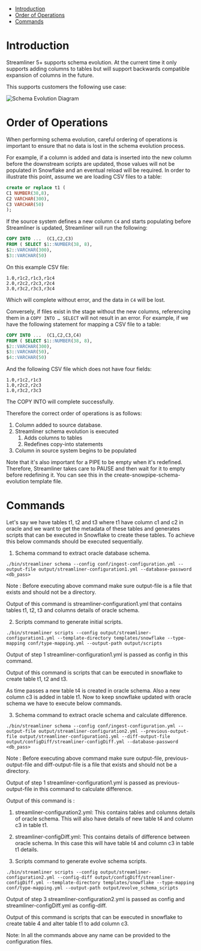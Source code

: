 - [Introduction](#introduction)
- [Order of Operations](#order-of-operations)
- [Commands](#commands)

# Introduction

Streamliner 5+ supports schema evolution. At the current time it only supports adding columns to tables but will support backwards compatible expansion of columns in the future.

This supports customers the following use case:

![Schema Evolution Diagram](../images/schema-evolution.png)

# Order of Operations

When performing schema evolution, careful ordering of operations is important to ensure that no data is lost in the schema evolution process.

For example, if a column is added and data is inserted into the new column before the downstream scripts are updated, those values will not be populated in Snowflake and an eventual reload will be required. In order to illustrate this point, assume we are loading CSV files to a table:

```sql
create or replace t1 (
C1 NUMBER(38,8),
C2 VARCHAR(300),
C3 VARCHAR(50)
);
```

If the source system defines a new column `C4` and starts populating before Streamliner is updated, Streamliner will run the following:

```sql
COPY INTO ...  (C1,C2,C3)
FROM ( SELECT $1::NUMBER(38, 8),
$2::VARCHAR(300),
$3::VARCHAR(50)
```

On this example CSV file:

```
1.0,r1c2,r1c3,r1c4
2.0,r2c2,r2c3,r2c4
3.0,r3c2,r3c3,r3c4
```

Which will complete without error, and the data in `C4` will be lost.

Conversely, if files exist in the stage without the new columns, referencing them in a `COPY INTO … SELECT` will not result in an error. For example, if we have the following statement for mapping a CSV file to a table:

```sql
COPY INTO ...  (C1,C2,C3,C4)
FROM ( SELECT $1::NUMBER(38, 8),
$2::VARCHAR(300),
$3::VARCHAR(50),
$4::VARCHAR(50)
```

And the following CSV file which does not have four fields:

```
1.0,r1c2,r1c3
1.0,r2c2,r2c3
1.0,r3c2,r3c3
```

The COPY INTO will complete successfully.

Therefore the correct order of operations is as follows:

1. Column added to source database.
2. Streamliner schema evolution is executed
   1. Adds columns to tables
   2. Redefines copy-into statements
3. Column in source system begins to be populated

Note that it's also important for a PIPE to be empty when it's redefined. Therefore, Streamliner takes care to PAUSE and then wait for it to empty before redefining it. You can see this in the create-snowpipe-schema-evolution template file.

# Commands

Let's say we have tables t1, t2 and t3 where t1 have column c1 and c2 in oracle and we want to get the metadata of these tables and generates scripts that
can be executed in Snowflake to create these tables. To achieve this below commands should be executed sequentially.

1. Schema command to extract oracle database schema.

```
./bin/streamliner schema --config conf/ingest-configuration.yml --output-file output/streamliner-configuration1.yml --database-password <db_pass>
```

Note : Before executing above command make sure output-file is a file that exists and should not be a directory.

Output of this command is streamliner-configuration1.yml that contains tables t1, t2, t3 and columns details of oracle schema.

2. Scripts command to generate initial scripts.

```
./bin/streamliner scripts --config output/streamliner-configuration1.yml --template-directory templates/snowflake --type-mapping conf/type-mapping.yml --output-path output/scripts
```

Output of step 1 streamliner-configuration1.yml is passed as config in this command.

Output of this command is scripts that can be executed in snowflake to create table t1, t2 and t3.

As time passes a new table t4 is created in oracle schema. Also a new column c3 is added in table t1. Now to keep snowflake updated with oracle schema we have to execute below commands.

3. Schema command to extract oracle schema and calculate difference.

```
./bin/streamliner schema --config conf/ingest-configuration.yml --output-file output/streamliner-configuration2.yml --previous-output-file output/streamliner-configuration1.yml --diff-output-file output/configDiff/streamliner-configDiff.yml --database-password <db_pass>
```

Note : Before executing above command make sure output-file, previous-output-file and diff-output-file is a file that exists and should not be a directory.

Output of step 1 streamliner-configuration1.yml is passed as previous-output-file in this command to calculate difference.

Output of this command is : 
   1. streamliner-configuration2.yml: This contains tables and columns details of oracle schema. This will also have details of new table t4 and column c3 in table t1.
   2. streamliner-configDiff.yml: This contains details of difference between oracle schema. In this case this will have table t4 and column c3 in table t1 details.

4. Scripts command to generate evolve schema scripts. 

```
./bin/streamliner scripts --config output/streamliner-configuration2.yml --config-diff output/configDiff/streamliner-configDiff.yml --template-directory templates/snowflake --type-mapping conf/type-mapping.yml --output-path output/evolve_schema_scripts
```

Output of step 3 streamliner-configuration2.yml is passed as config and streamliner-configDiff.yml as config-diff. 

Output of this command is scripts that can be executed in snowflake to create table 4 and alter table t1 to add column c3.

Note: In all the commands above any name can be provided to the configuration files.   
